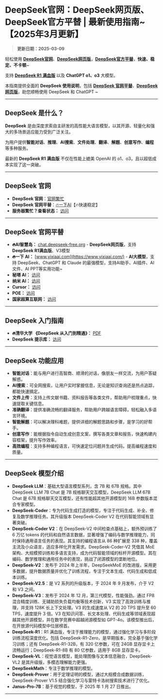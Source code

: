 # DeepSeek官网：DeepSeek网页版、DeepSeek官方平替 | 最新使用指南~【2025年3月更新】

> **更新日期：2025-03-09**        

轻松使用 **[DeepSeek官网](https://chat.yixiaai.com/)**、**[DeepSeek网页版](https://chat.yixiaai.com/)**，**[DeepSeek官方平替](https://chat.yixiaai.com/)**，**快速、稳定、不卡顿**~   

支持 **[DeepSeek R1 满血版](https://chat.yixiaai.com/)** 以及 **ChatGPT o1、o3** 大模型。

本指南提供全面的 **DeepSeek 使用说明**，包括 **[DeepSeek 官网平替](https://chat.yixiaai.com/)**、**[DeepSeek网页版](https://chat.yixiaai.com/)**，助您顺畅使用 DeepSeek 和 ChatGPT ~

---

## DeepSeek 是什么？

**DeepSeek** 是由深度求索自主研发的高性能大语言模型，以其开源、轻量化和强大的多场景适应能力受到广泛关注。

为用户提供**智能对话**、**推理**、**AI搜索**、**文件处理**、**翻译**、**解题**、**创意写作**、**编程**等多种服务。

最新的 **DeepSeek R1 满血版** 不仅在性能上媲美 OpenAI 的 o1、o3，且以超低成本实现了这一突破。

---

## DeepSeek 官网

* **DeepSeek 官网**：[官网繁忙](https://www.deepseek.com/)
* **DeepSeek 官网平替**：[🔥一下AI](https://chat.yixiaai.com)【🔥快速稳定】
* **服务器繁忙？查看状态：** [访问](https://status.deepseek.com/)

---

## DeepSeek 官网平替

* **🔥AI智慧岛：** [chat.deepseek-free.org](https://chat.yixiaai.com/) - **DeepSeek网页版**，支持 **DeepSeek R1满血版**、V3模型
* **🔥一下 AI：** [www.yixiaai.com](https://www.yixiaai.com/) - **AI大模型**，支持 DeepSeek、ChatGPT 和 Claude 的最强模型，支持AI助手、AI插件、AI文件、AI PPT等实用功能~
* **秘塔 AI：** [访问](https://metaso.cn/)
* **纳米 AI：** [访问](https://www.n.cn/)
* **Cursor：** [访问](https://www.cursor.com/)
* **POE：** [访问](https://poe.com/DeepSeek-R1)
* **国家超算互联网：** [访问](https://chat.scnet.cn/)

---

## DeepSeek 入门指南

* **🔥清华大学 《DeepSeek 从入门到精通》：** [PDF](https://mp.weixin.qq.com/s/urum7plpWBxFPlBEnLNaLA)
* **DeepSeek 提示库：** [访问](https://api-docs.deepseek.com/zh-cn/prompt-library/)

---

## DeepSeek 功能应用

- **智能对话**：能与用户进行高智商、顺滑的对话，像朋友一样交流，为用户答疑解惑。
- **AI搜索**：可全网搜索，让用户实时掌握信息，无论是知识查询还是热点追踪，都能快速搞定。
- **文件上传**：支持上传文献书籍、资料报告等各类文件，帮助用户梳理重点，快速提取关键信息。
- **准确翻译**：提供准确流畅的翻译服务，帮助用户跨越语言障碍，轻松融入多语言环境。
- **智能解题**：可以解决理科难题，提供详细的解题思路和步骤，是学习的好帮手。
- **创意写作**：能根据指令自动生成创意文案，撰写各类文章和报告，快速构建内容框架，提升写作效率。
- **高效编程**：支持多种编程语言，可快速定位问题并生成代码，提高编程速度和质量。

---

## DeepSeek 模型介绍

- **DeepSeek LLM**：基础大型语言模型系列，含 7B 和 67B 规格。其中 DeepSeek LLM 7B Chat 是 7B 规格聊天交互模型，DeepSeek LLM 67B Chat 是 67B 规格聊天交互模型，还有性能超其他开源模型的 16B 参数版本混合专家模型。
- **DeepSeek-Coder**：专为代码生成打造的模型，专注于代码生成、补全、修复及数学推理任务。其升级版本 DeepSeek-Coder V2 在代码智能领域有显著突破。
- **DeepSeek-Coder V2**：在 DeepSeek-V2 中间检查点基础上，额外预训练了 6 万亿 tokens 的代码和自然语言数据，显著增强了编码与数学推理能力，同时保持通用语言任务的表现。其支持的编程语言从 86 种扩展至 338 种，覆盖主流及小众语言，适应多样化开发需求。DeepSeek-Coder-V2 凭借其 MoE 架构、大规模预训练和多语言支持，成为代码智能领域的标杆开源模型。其在编码、数学推理和通用任务中的表现，挑战了闭源模型的垄断地位。
- **DeepSeek-V2**：发布于 2024 年上半年，DeepSeekMoE 的改进版，采用更多数据，提升数据质量并优化了训练流程，专注于文本生成、代码生成和低成本训练。
- **DeepSeek-V2.5**：是 V2 系列的升级版本，于 2024 年 9 月发布，介于 V2 和 V3 之间。
- **DeepSeek-V3**：发布于 2024 年 12 月，第三代模型，性能强劲。通过 FP8 混合精度训练、无辅助损失负载均衡等技术创新，V3 实现了高效训练与推理，并支持 128K 长上下文处理。V3 的生成速度从 V2 的 20 TPS 提升至 60 TPS，速度提升 3 倍。V3 在知识问答、长文本处理、代码生成等领域表现超越其他开源模型，并在数学竞赛中超越闭源模型如 GPT-4o。该模型推出后，在开放源代码模型中位居榜首。
- **DeepSeek-R1**：R1 满血版，专注于推理能力的模型，通过强化学习与多阶段训练流程深度优化。包括 DeepSeek-R1-Zero，是早期版本，完全基于强化学习训练；还有 DeepSeek-R1-32B，有 320 亿参数，可在 24GB 显存显卡上流畅运行；DeepSeek-R1-8B 有 80 亿参数，适用于 8GB 显存显卡。
- **DeepSeek-VL**：视觉语言模型，能处理图像与文本信息融合，DeepSeek-VL2 是其升级版，多模态理解能力更强。
- **DeepSeekMath**：专注于数学推理的模型。
- **DeepSeek-Prover**：用于定理证明的模型，通过大规模合成数据训练，DeepSeek-Prover V1.5 结合强化学习与蒙特卡洛树搜索技术进行了优化。
- **Janus-Pro-7B**：基于视觉的模型，于 2025 年 1 月 27 日推出。

---

